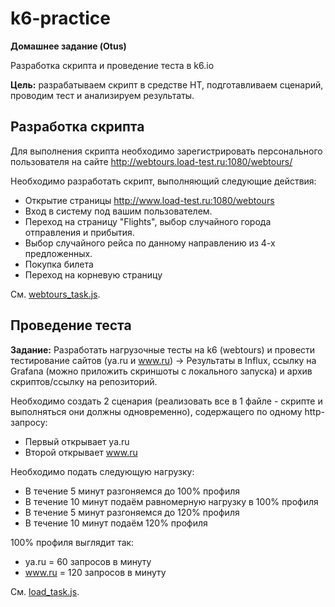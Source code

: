 # k6-practice

**Домашнее задание (Otus)**

Разработка скрипта и проведение теста в k6.io

**Цель:** разрабатываем скрипт в средстве НТ, подготавливаем сценарий, проводим тест и анализируем результаты.

## Разработка скрипта

Для выполнения скрипта необходимо зарегистрировать персонального пользователя на сайте
http://webtours.load-test.ru:1080/webtours/

Необходимо разработать скрипт, выполняющий следующие действия:

- Открытие страницы http://www.load-test.ru:1080/webtours
- Вход в систему под вашим пользователем.
- Переход на страницу "Flights", выбор случайного города отправления и прибытия.
- Выбор случайного рейса по данному направлению из 4-х предложенных.
- Покупка билета
- Переход на корневую страницу

См. [webtours_task.js](webtours_task.js).

## Проведение теста

**Задание:**
Разработать нагрузочные тесты на k6 (webtours) и провести тестирование сайтов (ya.ru и www.ru) -> Результаты в Influx,
ссылку на Grafana (можно приложить скриншоты с локального запуска) и архив скриптов/ссылку на репозиторий.

Необходимо создать 2 сценария (реализовать все в 1 файле - скрипте и выполняться они должны одновременно), содержащего
по одному http-запросу:

- Первый открывает ya.ru
- Второй открывает www.ru

Необходимо подать следующую нагрузку:

- В течение 5 минут разгоняемся до 100% профиля
- В течение 10 минут подаём равномерную нагрузку в 100% профиля
- В течение 5 минут разгоняемся до 120% профиля
- В течение 10 минут подаём 120% профиля

100% профиля выглядит так:

- ya.ru = 60 запросов в минуту
- www.ru = 120 запросов в минуту

См. [load_task.js](load_task.js).